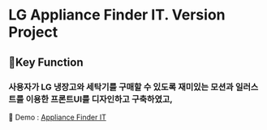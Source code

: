 # LG Appliance Finder IT. Version Project

## 🔴Key Function
### 사용자가 LG 냉장고와 세탁기를 구매할 수 있도록 재미있는 모션과 일러스트를 이용한 프론트UI를 디자인하고 구축하였고, 



🎍 Demo : [Appliance Finder IT](https://www.lg.com/uk/washing-machine/appliance-finder)
